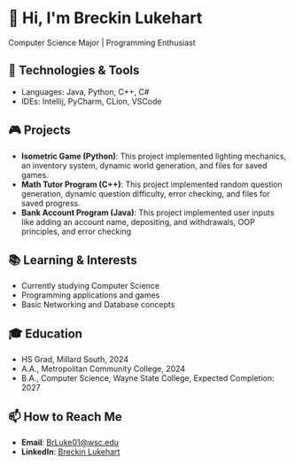 # 👋 Hi, I'm Breckin Lukehart
Computer Science Major | Programming Enthusiast

## 🔧 Technologies & Tools
* Languages: Java, Python, C++, C#
* IDEs: Intellij, PyCharm, CLion, VSCode

## 🎮 Projects
* **Isometric Game (Python)**: This project implemented lighting mechanics, an inventory system, dynamic world generation, and files for saved games.
* **Math Tutor Program (C++)**: This project implemented random question generation, dynamic question difficulty, error checking, and files for saved progress.
* **Bank Account Program (Java)**: This project implemented user inputs like adding an account name, depositing, and withdrawals, OOP principles, and error checking

## 📚 Learning & Interests
* Currently studying Computer Science
* Programming applications and games
* Basic Networking and Database concepts

## 🎓 Education
* HS Grad, Millard South, 2024
* A.A., Metropolitan Community College, 2024
* B.A., Computer Science, Wayne State College, Expected Completion: 2027

## 📫 How to Reach Me
* **Email**: [BrLuke01@wsc.edu](mailto:brluke01@wsc.edu)
* **LinkedIn**: [Breckin Lukehart](https://www.linkedin.com/in/breckin-lukehart-834996350/)

